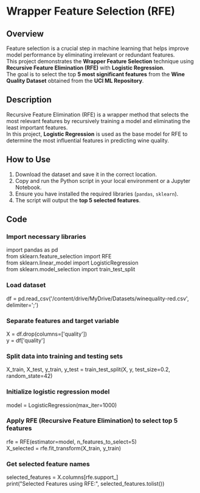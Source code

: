 # Wrapper Feature Selection (RFE)

## Overview  
Feature selection is a crucial step in machine learning that helps improve model performance by eliminating irrelevant or redundant features.  
This project demonstrates the **Wrapper Feature Selection** technique using **Recursive Feature Elimination (RFE)** with **Logistic Regression**.  
The goal is to select the top **5 most significant features** from the **Wine Quality Dataset** obtained from the **UCI ML Repository**.  

## Description  
Recursive Feature Elimination (RFE) is a wrapper method that selects the most relevant features by recursively training a model and eliminating the least important features.  
In this project, **Logistic Regression** is used as the base model for RFE to determine the most influential features in predicting wine quality.  

## How to Use  
1. Download the dataset and save it in the correct location.  
2. Copy and run the Python script in your local environment or a Jupyter Notebook.  
3. Ensure you have installed the required libraries (`pandas`, `sklearn`).  
4. The script will output the **top 5 selected features**.  

## Code  
### Import necessary libraries </br>
import pandas as pd </br>
from sklearn.feature_selection import RFE </br>
from sklearn.linear_model import LogisticRegression </br>
from sklearn.model_selection import train_test_split </br>

### Load dataset </br>
df = pd.read_csv('/content/drive/MyDrive/Datasets/winequality-red.csv', delimiter=';') </br>

### Separate features and target variable </br>
X = df.drop(columns=['quality']) </br>
y = df['quality'] </br>

### Split data into training and testing sets </br>
X_train, X_test, y_train, y_test = train_test_split(X, y, test_size=0.2, random_state=42) </br>

### Initialize logistic regression model </br>
model = LogisticRegression(max_iter=1000) </br>

### Apply RFE (Recursive Feature Elimination) to select top 5 features </br>
rfe = RFE(estimator=model, n_features_to_select=5) </br>
X_selected = rfe.fit_transform(X_train, y_train) </br>

### Get selected feature names </br>
selected_features = X.columns[rfe.support_] </br>
print("Selected Features using RFE:", selected_features.tolist()) </br>

